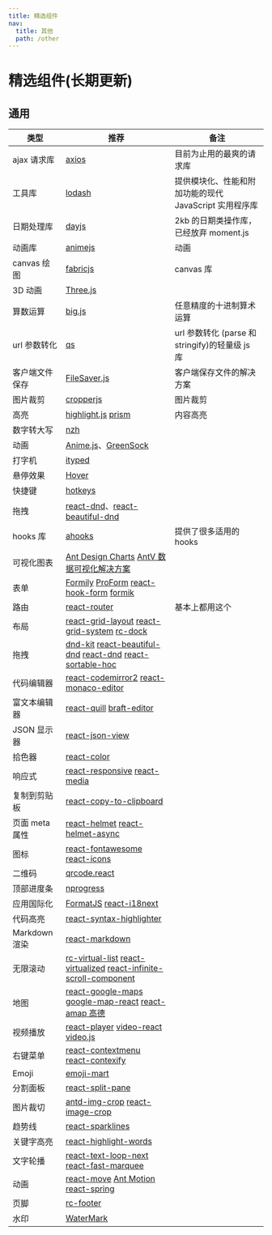 ```yaml
---
title: 精选组件
nav:
  title: 其他
  path: /other
---
```


# 精选组件(长期更新)

## 通用

| 类型           | 推荐                                                                                                                                                                                                                                             | 备注                                                   |
| -------------- | ------------------------------------------------------------------------------------------------------------------------------------------------------------------------------------------------------------------------------------------------ | ------------------------------------------------------ |
| ajax 请求库    | [axios](https://github.com/axios/axios)                                                                                                                                                                                                          | 目前为止用的最爽的请求库                               |
| 工具库         | [lodash](https://github.com/lodash/lodash)                                                                                                                                                                                                       | 提供模块化、性能和附加功能的现代 JavaScript 实用程序库 |
| 日期处理库     | [dayjs](https://github.com/iamkun/dayjs)                                                                                                                                                                                                         | 2kb 的日期类操作库，已经放弃 moment.js                 |
| 动画库         | [animejs](https://github.com/juliangarnier/anime/)                                                                                                                                                                                               | 动画                                                   |
| canvas 绘图    | [fabricjs](https://github.com/fabricjs/fabric.js)                                                                                                                                                                                                | canvas 库                                              |
| 3D 动画        | [Three.js](https://github.com/mrdoob/three.js)                                                                                                                                                                                                   |                                                        |
| 算数运算       | [big.js ](https://github.com/MikeMcl/big.js/)                                                                                                                                                                                                    | 任意精度的十进制算术运算                               |
| url 参数转化   | [qs ](https://github.com/ljharb/qs)                                                                                                                                                                                                              | url 参数转化 (parse 和 stringify)的轻量级 js 库        |
| 客户端文件保存 | [FileSaver.js ](https://github.com/eligrey/FileSaver.js)                                                                                                                                                                                         | 客户端保存文件的解决方案                               |
| 图片裁剪       | [cropperjs](https://github.com/fengyuanchen/cropperjs)                                                                                                                                                                                           | 图片裁剪                                               |
| 高亮           | [highlight.js](https://github.com/highlightjs/highlight.js) [prism](https://github.com/PrismJS/prism)                                                                                                                                            | 内容高亮                                               |
| 数字转大写     | [nzh](https://github.com/cnwhy/nzh)                                                                                                                                                                                                              |                                                        |
| 动画           | [Anime.js](https://github.com/juliangarnier/anime)、[GreenSock](https://github.com/greensock/GreenSock-JS)                                                                                                                                       |                                                        |
| 打字机         | [ityped](https://github.com/luisvinicius167/ityped)                                                                                                                                                                                              |                                                        |
| 悬停效果       | [Hover](https://github.com/IanLunn/Hover)                                                                                                                                                                                                        |                                                        |
| 快捷键         | [hotkeys](https://github.com/jaywcjlove/hotkeys)                                                                                                                                                                                                 |                                                        |
| 拖拽           | [react-dnd](https://github.com/react-dnd/react-dnd)、[react-beautiful-dnd](https://github.com/atlassian/react-beautiful-dnd)                                                                                                                     |                                                        |
| hooks 库       | [ahooks](https://github.com/alibaba/hooks)                                                                                                                                                                                                       | 提供了很多适用的 hooks                                 |
| 可视化图表     | [Ant Design Charts](https://charts.ant.design/zh-CN/) [AntV 数据可视化解决方案](https://antv.vision/zh)                                                                                                                                          |                                                        |
| 表单           | [Formily](https://github.com/alibaba/formily) [ProForm](https://procomponents.ant.design/components/form) [react-hook-form](https://github.com/react-hook-form/react-hook-form) [formik](https://github.com/formium/formik)                      |                                                        |
| 路由           | [react-router](https://github.com/ReactTraining/react-router)                                                                                                                                                                                    | 基本上都用这个                                         |
| 布局           | [react-grid-layout](https://github.com/react-grid-layout/react-grid-layout) [react-grid-system](https://github.com/sealninja/react-grid-system) [rc-dock](https://github.com/ticlo/rc-dock)                                                      |                                                        |
| 拖拽           | [dnd-kit](https://github.com/clauderic/dnd-kit) [react-beautiful-dnd](https://github.com/atlassian/react-beautiful-dnd/) [react-dnd](https://github.com/gaearon/react-dnd) [react-sortable-hoc](https://github.com/clauderic/react-sortable-hoc) |                                                        |
| 代码编辑器     | [react-codemirror2](https://github.com/scniro/react-codemirror2) [react-monaco-editor](https://github.com/superRaytin/react-monaco-editor)                                                                                                       |                                                        |
| 富文本编辑器   | [react-quill](https://github.com/zenoamaro/react-quill) [braft-editor](https://github.com/margox/braft-editor)                                                                                                                                   |                                                        |
| JSON 显示器    | [react-json-view](https://github.com/mac-s-g/react-json-view)                                                                                                                                                                                    |                                                        |
| 拾色器         | [react-color](http://casesandberg.github.io/react-color/)                                                                                                                                                                                        |                                                        |
| 响应式         | [react-responsive](https://github.com/contra/react-responsive) [react-media](https://github.com/ReactTraining/react-media)                                                                                                                       |                                                        |
| 复制到剪贴板   | [react-copy-to-clipboard](https://github.com/nkbt/react-copy-to-clipboard)                                                                                                                                                                       |                                                        |
| 页面 meta 属性 | [react-helmet](https://github.com/nfl/react-helmet) [react-helmet-async](https://github.com/staylor/react-helmet-async)                                                                                                                          |                                                        |
| 图标           | [react-fontawesome](https://github.com/FortAwesome/react-fontawesome) [react-icons](https://github.com/gorangajic/react-icons)                                                                                                                   |                                                        |
| 二维码         | [qrcode.react](https://github.com/zpao/qrcode.react)                                                                                                                                                                                             |                                                        |
| 顶部进度条     | [nprogress](https://github.com/rstacruz/nprogress)                                                                                                                                                                                               |                                                        |
| 应用国际化     | [FormatJS](https://github.com/formatjs/formatjs) [react-i18next](https://react.i18next.com)                                                                                                                                                      |                                                        |
| 代码高亮       | [react-syntax-highlighter](https://github.com/conorhastings/react-syntax-highlighter)                                                                                                                                                            |                                                        |
| Markdown 渲染  | [react-markdown](https://remarkjs.github.io/react-markdown/)                                                                                                                                                                                     |                                                        |
| 无限滚动       | [rc-virtual-list](https://github.com/react-component/virtual-list/) [react-virtualized](https://github.com/bvaughn/react-virtualized) [react-infinite-scroll-component](https://github.com/ankeetmaini/react-infinite-scroll-component)          |                                                        |
| 地图           | [react-google-maps](https://github.com/tomchentw/react-google-maps) [google-map-react](https://github.com/istarkov/google-map-react) [react-amap 高德](https://github.com/ElemeFE/react-amap)                                                    |                                                        |
| 视频播放       | [react-player](https://github.com/CookPete/react-player) [video-react](https://github.com/video-react/video-react) [video.js](http://docs.videojs.com/tutorial-react.html)                                                                       |                                                        |
| 右键菜单       | [react-contextmenu](https://github.com/vkbansal/react-contextmenu/) [react-contexify](https://github.com/fkhadra/react-contexify)                                                                                                                |                                                        |
| Emoji          | [emoji-mart](https://github.com/missive/emoji-mart)                                                                                                                                                                                              |                                                        |
| 分割面板       | [react-split-pane](https://github.com/tomkp/react-split-pane)                                                                                                                                                                                    |                                                        |
| 图片裁切       | [antd-img-crop](https://github.com/nanxiaobei/antd-img-crop) [react-image-crop](https://github.com/DominicTobias/react-image-crop)                                                                                                               |                                                        |
| 趋势线         | [react-sparklines](https://github.com/borisyankov/react-sparklines)                                                                                                                                                                              |                                                        |
| 关键字高亮     | [react-highlight-words](https://github.com/bvaughn/react-highlight-words)                                                                                                                                                                        |                                                        |
| 文字轮播       | [react-text-loop-next](https://github.com/samarmohan/react-text-loop-next) [react-fast-marquee](https://github.com/justin-chu/react-fast-marquee)                                                                                                |                                                        |
| 动画           | [react-move](https://github.com/react-tools/react-move) [Ant Motion](https://motion.ant.design/components/tween-one) [react-spring](https://www.react-spring.io)                                                                                 |                                                        |
| 页脚           | [rc-footer](https://github.com/react-component/footer)                                                                                                                                                                                           |                                                        |
| 水印           | [WaterMark](https://procomponents.ant.design/components/water-mark)                                                                                                                                                                              |                                                        |
